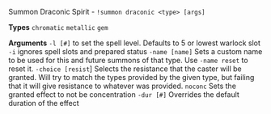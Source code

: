 Summon Draconic Spirit - `!summon draconic <type> [args]` 
 
**Types**
`chromatic`
`metallic`
`gem`
 
**Arguments**
`-l [#]` to set the spell level. Defaults to 5 or lowest warlock slot
`-i` ignores spell slots and prepared status
`-name [name]` Sets a custom name to be used for this and future summons of that type. Use `-name reset` to reset it.
`-choice [resist`] Selects the resistance that the caster will be granted. Will try to match the types provided by the given type, but failing that it will give resistance to whatever was provided.
`noconc` Sets the granted effect to not be concentration
`-dur [#]` Overrides the default duration of the effect
